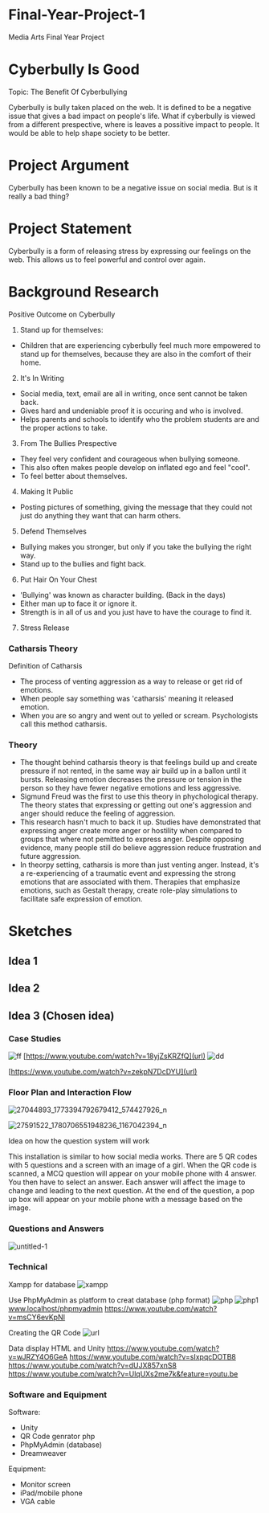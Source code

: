 # Final-Year-Project-1
Media Arts Final Year Project

# Cyberbully Is Good 
Topic: The Benefit Of Cyberbullying

Cyberbully is bully taken placed on the web. It is defined to be a negative issue that gives a bad impact on people's life. What if cyberbully is viewed from a different prespective, where is leaves a possitive impact to people. It would be able to help shape society to be better. 

# Project Argument 
Cyberbully has been known to be a negative issue on social media. But is it really a bad thing?

# Project Statement 
Cyberbully is a form of releasing stress by expressing our feelings on the web. This allows us to feel powerful and control over again.

# Background Research
Positive Outcome on Cyberbully
1) Stand up for themselves: 
- Children that are experiencing cyberbully feel much more empowered to stand up for themselves, because they are also in the comfort of their home.


2) It's In Writing
- Social media, text, email are all in writing, once sent cannot be taken back.
- Gives hard and undeniable proof it is occuring and who is involved.
- Helps parents and schools to identify who the problem students are and the proper actions to take.


3) From The Bullies Prespective
- They feel very confident and courageous when bullying someone.
- This also often makes people develop on inflated ego and feel "cool".
- To feel better about themselves.


4) Making It Public
- Posting pictures of something, giving the message that they could not just do anything they want that can harm others.


5) Defend Themselves
- Bullying makes you stronger, but only if you take the bullying the right way.
- Stand up to the bullies and fight back.


6) Put Hair On Your Chest
- 'Bullying' was known as character building. (Back in the days)
- Either man up to face it or ignore it.
- Strength is in all of  us and you just have to have the courage to find it.


7) Stress Release 
### Catharsis Theory
Definition of Catharsis
- The process of venting aggression as a way to release or get rid of emotions. 
- When people say something was 'catharsis' meaning it released emotion.
- When you are so angry and went out to yelled or scream. Psychologists call this method catharsis.


### Theory 
- The thought behind catharsis theory is that feelings build up and create pressure if not rented, in the same way air build up in a ballon until it bursts. Releasing emotion decreases the pressure or tension in the person so they have fewer negative emotions and less aggressive.
- Sigmund Freud was the first to use this theory in phychological therapy. The theory states that expressing or getting out one's aggression and anger should reduce the feeling of aggression.
- This research hasn't much to back it up. Studies have demonstrated that expressing anger create more anger or hostility when compared to groups that where not pemitted to express anger. Despite opposing evidence, many people still do believe aggression reduce frustration and future aggression.
- In theorpy setting, catharsis is more than just venting anger. Instead, it's a re-experiencing of a traumatic event and expressing the strong emotions that are associated with them. Therapies that emphasize emotions, such as Gestalt therapy, create role-play simulations to facilitate safe expression of emotion.

# Sketches
## Idea 1

## Idea 2

## Idea 3 (Chosen idea)

### Case Studies
![ff](https://user-images.githubusercontent.com/34518690/35629709-4825d09c-06da-11e8-8891-6f957fff142e.JPG)
[https://www.youtube.com/watch?v=18yjZsKRZfQ](url)
![dd](https://user-images.githubusercontent.com/34518690/35629710-485e1236-06da-11e8-8753-f7680d6df267.JPG)

[https://www.youtube.com/watch?v=zekpN7DcDYU](url)



### Floor Plan and Interaction Flow
![27044893_1773394792679412_574427926_n](https://user-images.githubusercontent.com/34518690/35629469-adbd8a90-06d9-11e8-841d-603d463add0b.jpg)

![27591522_1780706551948236_1167042394_n](https://user-images.githubusercontent.com/34518690/35630256-e07d89c4-06db-11e8-906d-3ffacaa813ef.jpg)

Idea on how the question system will work

This installation is similar to how social media works. There are 5 QR codes with 5 questions and a screen with an image of a girl. When the QR code is scanned, a MCQ question will appear on your mobile phone with 4 answer. You then have to select an answer. Each answer will affect the image to change and leading to the next question. At the end of the question, a pop up box will appear on your mobile phone with a message based on the image. 

### Questions and Answers
![untitled-1](https://user-images.githubusercontent.com/34518690/35934747-5e86b32a-0c79-11e8-9112-4cd7d4a2af6a.jpg)


### Technical 
Xampp for database
![xampp](https://user-images.githubusercontent.com/34518690/35932216-175e7322-0c72-11e8-96bb-763a1f97f3d9.JPG)

Use PhpMyAdmin as platform to creat database (php format) 
![php](https://user-images.githubusercontent.com/34518690/35932217-17918e6a-0c72-11e8-8fe6-b0b962887ba3.JPG)
![php1](https://user-images.githubusercontent.com/34518690/35932215-1724ee68-0c72-11e8-8a4f-5d3ae32a49ca.JPG)
www.localhost/phpmyadmin
https://www.youtube.com/watch?v=msCY6evKpNI


Creating the QR Code 
![url](https://user-images.githubusercontent.com/34518690/35932736-6cacee02-0c73-11e8-90a8-0af293c025fe.JPG)

Data display HTML and Unity
https://www.youtube.com/watch?v=wJRZY4O6GeA
https://www.youtube.com/watch?v=sIxpqcDOTB8
https://www.youtube.com/watch?v=dUJX857xnS8
https://www.youtube.com/watch?v=UlqUXs2me7k&feature=youtu.be


### Software and Equipment
Software:
- Unity
- QR Code genrator php
- PhpMyAdmin (database)
- Dreamweaver

Equipment:
- Monitor screen
- iPad/mobile phone
- VGA cable

